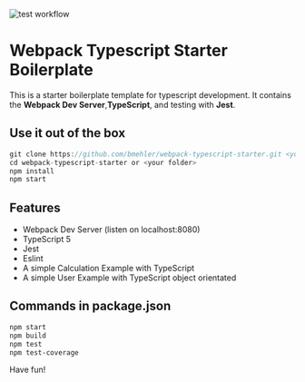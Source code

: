![test workflow](https://github.com/bmehler/Webpack-TypeScript-Starter/actions/workflows/main.yml/badge.svg?event=push)
# Webpack Typescript Starter Boilerplate
This is a starter boilerplate template for typescript development. It contains the <strong>Webpack Dev Server</strong>,<strong>TypeScript</strong>, and testing with <strong>Jest</strong>.

## Use it out of the box
```js
git clone https://github.com/bmehler/webpack-typescript-starter.git <your_folder>
cd webpack-typescript-starter or <your folder>
npm install
npm start
```

## Features
- Webpack Dev Server (listen on localhost:8080)
- TypeScript 5
- Jest
- Eslint
- A simple Calculation Example with TypeScript
- A simple User Example with TypeScript object orientated

## Commands in package.json
```bash
npm start
npm build
npm test
npm test-coverage
```
Have fun!